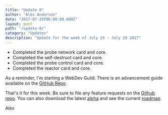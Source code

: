 ```yaml
---
title: "Update 8"
author: "Alex Anderson"
date: "2017-07-29T06:00:00.000Z"
layout: post
path: "/update-8/"
category: "Updates"
description: "Update for the week of July 23 - July 29 2017"
---
```


* Completed the probe network card and core.
* Completed the self-destruct card and core.
* Completed the probe control card and core.
* Completed the reactor card and core.

As a reminder, I'm starting a WebDev Guild. There is an advancement guide available on the [GitHub Repo](https://github.com/alexanderson1993/webdev-guild).

That's it for this week. Be sure to file any feature requests on the [Github repo](https://github.com/Thorium-Sim/thorium/issues). You can also download the latest [alpha](https://github.com/Thorium-Sim/thorium/releases) and see the current [roadmap](https://github.com/Thorium-Sim/thorium/projects/2).

Alex
